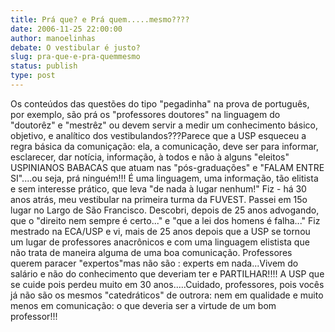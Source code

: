 ```yaml
---
title: Prá que? e Prá quem.....mesmo????
date: 2006-11-25 22:00:00
author: manoelinhas
debate: O vestibular é justo?
slug: pra-que-e-pra-quemmesmo
status: publish 
type: post
---
```


Os conteúdos das questões do tipo "pegadinha" na prova de português, por exemplo, são prá os "professores doutores" na linguagem do "doutorêz" e "mestrêz" ou devem servir a medir um conhecimento básico, objetivo, e analítico dos vestibulandos???Parece que a USP esqueceu a regra básica da comuniçação: ela, a comunicação, deve ser para informar, esclarecer, dar notícia, informação, à todos e não à alguns "eleitos" USPINIANOS BABACAS que atuam nas "pós-graduações" e "FALAM ENTRE SI"....ou seja, prá ninguém!!! É uma linguagem, uma informação, tão elitista e sem interesse prático, que leva "de nada à lugar nenhum!" Fiz - há 30 anos atrás, meu vestibular na primeira turma da FUVEST. Passei em 15o lugar no Largo de São Francisco. Descobri, depois de 25 anos advogando, que o "direito nem sempre é certo..." e "que a lei dos homens é falha..." Fiz mestrado na ECA/USP e vi, mais de 25 anos depois que a USP se tornou um lugar de professores anacrônicos e com uma linguagem elistista que não trata de maneira alguma de uma boa comunicação. Professores querem paracer "expertos"mas não são : experts em nada...Vivem do salário e não do conhecimento que deveriam ter e PARTILHAR!!!! A USP que se cuide pois perdeu muito em 30 anos.....Cuidado, professores, pois vocês já não são os mesmos "catedráticos" de outrora: nem em qualidade e muito menos em comunicação: o que deveria ser a virtude de um bom professor!!!
